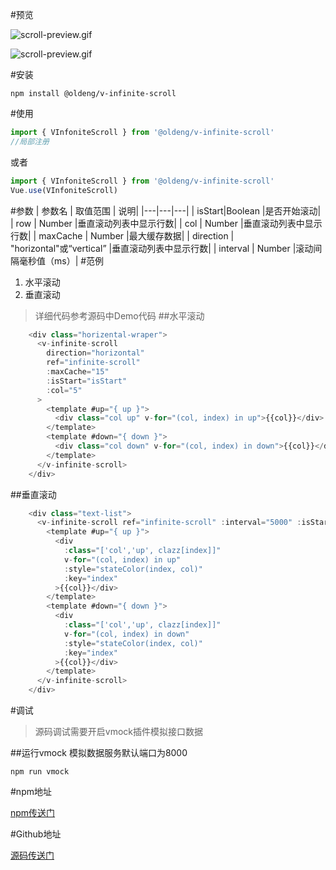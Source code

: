 #预览

![scroll-preview.gif](https://github.com/oldeng/v-infinite-scroll/blob/master/src/assets/v-infinite-scroll.gif)

![scroll-preview.gif](https://upload-images.jianshu.io/upload_images/15373994-58182328d0a05d78.gif?imageMogr2/auto-orient/strip)

#安装

```
npm install @oldeng/v-infinite-scroll
```

#使用

```js
import { VInfoniteScroll } from '@oldeng/v-infinite-scroll'
//局部注册
```
或者
```js
import { VInfoniteScroll } from '@oldeng/v-infinite-scroll'
Vue.use(VInfoniteScroll)
```
#参数
|  参数名 | 取值范围   | 说明|
|---|---|---|
| isStart|Boolean |是否开始滚动|
|  row | Number |垂直滚动列表中显示行数|
|  col | Number |垂直滚动列表中显示行数|
|  maxCache | Number |最大缓存数据|
|  direction | "horizontal"或“vertical” |垂直滚动列表中显示行数|
|  interval | Number |滚动间隔毫秒值（ms）|
#范例
1. 水平滚动
2. 垂直滚动
>详细代码参考源码中Demo代码
##水平滚动
```js
    <div class="horizental-wraper">
      <v-infinite-scroll
        direction="horizontal"
        ref="infinite-scroll"
        :maxCache="15"
        :isStart="isStart"
        :col="5"
      >
        <template #up="{ up }">
          <div class="col up" v-for="(col, index) in up">{{col}}</div>
        </template>
        <template #down="{ down }">
          <div class="col down" v-for="(col, index) in down">{{col}}</div>
        </template>
      </v-infinite-scroll>
    </div>
```
##垂直滚动
```js
    <div class="text-list">
      <v-infinite-scroll ref="infinite-scroll" :interval="5000" :isStart="isStart" :row="5">
        <template #up="{ up }">
          <div
            :class="['col','up', clazz[index]]"
            v-for="(col, index) in up"
            :style="stateColor(index, col)"
            :key="index"
          >{{col}}</div>
        </template>
        <template #down="{ down }">
          <div
            :class="['col','up', clazz[index]]"
            v-for="(col, index) in down"
            :style="stateColor(index, col)"
            :key="index"
          >{{col}}</div>
        </template>
      </v-infinite-scroll>
    </div>
```

#调试
>源码调试需要开启vmock插件模拟接口数据

##运行vmock
模拟数据服务默认端口为8000
```
npm run vmock
```

#npm地址

[npm传送门](https://github.com/oldeng/v-infinite-scroll)

#Github地址

[源码传送门](https://github.com/oldeng/v-infinite-scroll)
